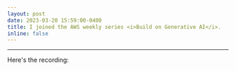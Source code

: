 ```yaml
---
layout: post
date: 2023-03-20 15:59:00-0400
title: I joined the AWS weekly series <i>Build on Generative AI</i>.
inline: false
---
```


***

Here's the recording:

<!-- Add a placeholder for the Twitch embed -->
<div id="twitch-embed"></div>

<!-- Load the Twitch embed script -->
<script src="https://player.twitch.tv/js/embed/v1.js"></script>

<!-- Create a Twitch.Player object. This will render within the placeholder div -->
<script type="text/javascript">
  new Twitch.Player("twitch-embed", {
    video: "1874381282",
    width: "100%",
    height: "500"
  });
</script>